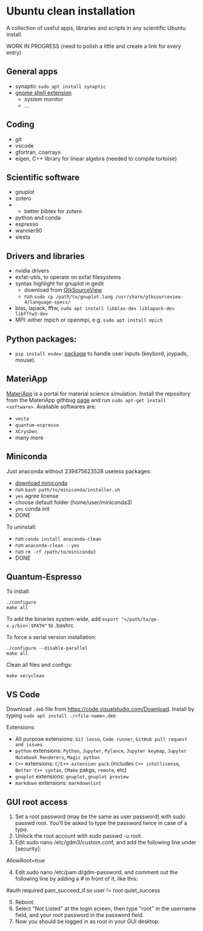 # Ubuntu clean installation

A collection of useful apps, libraries and scripts in any scientific Ubuntu install.

WORK IN PROGRESS (need to polish a little and create a link for every entry)

## General apps

- synaptic `sudo apt install synaptic`
- [gnome shell extension](https://itsfoss.com/gnome-shell-extensions/)
  + system monitor
  + ...


## Coding
- git
- vscode
- gfortran, coarrays
- eigen, C++ library for linear algebra (needed to compile tortoise)


## Scientific software

- gnuplot
- zotero
- + better bibtex for zotero
- python and conda
- espresso
- wannier90
- siesta


## Drivers and libraries

- nvidia drivers
- exfat-utils, to operate on exfat filesystems
- syntax highlight for gnuplot in gedit
  + download from [GtkSourceView](https://wiki.gnome.org/Projects/GtkSourceView/LanguageDefinitions)
  + run `sudo cp /path/to/gnuplot.lang /usr/share/gtksourceview-4/language-specs/`
- blas, lapack, fftw, `sudo apt install libblas-dev liblapack-dev libfftw3-dev`
- MPI: either mpich or openmpi, e.g. `sudo apt install mpich`

## Python packages:
 - `pip install evdev`: [package](https://python-evdev.readthedocs.io/en/latest/index.html) to handle user inputs (keybord, joypads, mouse).

## MateriApp
[MateriApp](https://ma.issp.u-tokyo.ac.jp/en) is a portal for material science simulation. Install the repository from the MateriApp githbug [page](https://github.com/cmsi/MateriAppsLive/wiki/UsingMateriAppsInDebian-en) and run `sudo apt-get install <software>`. Available softwares are:
 - `vesta`
 - `quantum-espresso`
 - `XCrysDen`
 - many more

## Miniconda
Just anaconda without 239475623528 useless packages:
- [download miniconda](https://docs.conda.io/projects/miniconda/en/latest/index.html)
- run `bash path/to/miniconda/installer.sh`
- `yes` agree license
- choose default folder (home/user/miniconda3)
- `yes` conda init
- DONE

To uninstall:
- run `conda install anaconda-clean`
- run `anaconda-clean --yes`
- run `rm -rf /path/to/miniconda3`
- DONE

## Quantum-Espresso

To install:
```
./configure
make all
```
To add the binaries system-wide, add `export "</path/to/qe-x.y/bin>:$PATH"` to .bashrc

To force a serial version installation:
```
./configure --disable-parallel
make all
```

Clean all files and configs:
```
make veryclean
```

## VS Code
Download `.deb` file from <https://code.visualstudio.com/Download>.
Install by typing `sudo apt install ./<file-name>.deb`

Extensions:
- All purpose extensions: `Git lense`, `Code runner`, `GitHub pull request and issues`
- `python` extensions: `Python`, `Jupyter`, `Pylance`, `Jupyter keymap`, `Jupyter Notebook Renderers`, `Magic python`
- `C++` extensions: `C/C++ extension pack` (includes `C++ intellisense`, `Better C++ syntax`, `CMake` pakgs, `remote`, etc)
- `gnuplot` extensions: `gnuplot`, `gnuplot preview`
- `markdown` extensions: `markdownlint`

## GUI root access
 
1. Set a root password (may be the same as user password) with sudo passwd root. You'll be asked to type the password twice in case of a typo.
2. Unlock the root account with sudo passwd -u root.
3. Edit sudo nano /etc/gdm3/custom.conf, and add the following line under [security]:

AllowRoot=true

4. Edit sudo nano /etc/pam.d/gdm-password, and comment out the following line by adding a # in front of it, like this:

#auth   required    pam_succeed_if.so user != root quiet_success

5. Reboot.
6. Select "Not Listed" at the login screen, then type "root" in the username field, and your root password in the password field.
7. Now you should be logged in as root in your GUI desktop.

